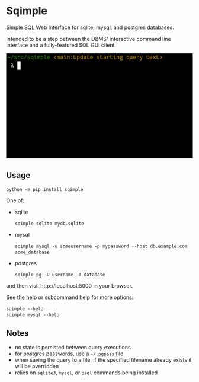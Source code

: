 # Sqimple

Simple SQL Web Interface for sqlite, mysql, and postgres databases.

Intended to be a step between the DBMS' interactive command line interface and a
fully-featured SQL GUI client.

![](demo.gif)

## Usage

```
python -m pip install sqimple
```

One of:

- sqlite

    ```
    sqimple sqlite mydb.sqlite
    ```

- mysql

    ```
    sqimple mysql -u someusername -p mypassword --host db.example.com some_database
    ```

- postgres

    ```
    sqimple pg -U username -d database
    ```

and then visit http://localhost:5000 in your browser.

See the help or subcommand help for more options:

```
sqimple --help
sqimple mysql --help
```

## Notes

- no state is persisted between query executions
- for postgres passwords, use a `~/.pgpass` file
- when saving the query to a file, if the specified filename already exists it
  will be overridden
- relies on `sqlite3`, `mysql`, or `psql` commands being installed
